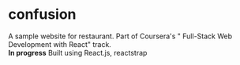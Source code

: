 # confusion
A sample website for restaurant. Part of Coursera's "
Full-Stack Web Development with React" track. <br>
**In progress**
Built using React.js, reactstrap
